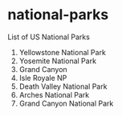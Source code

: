 national-parks
==============

List of US National Parks

1. Yellowstone National Park
2. Yosemite National Park
3. Grand Canyon
4. Isle Royale NP
5. Death Valley National Park
6. Arches National Park
7. Grand Canyon National Park
